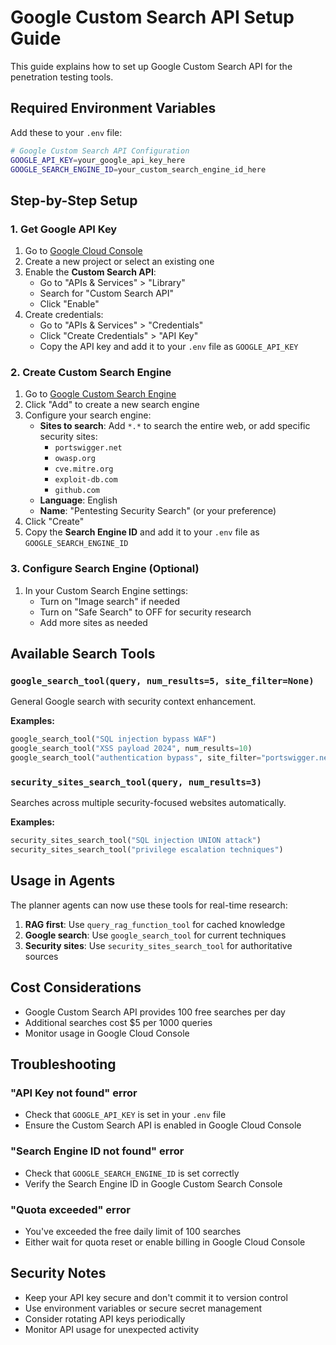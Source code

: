 # Google Custom Search API Setup Guide

This guide explains how to set up Google Custom Search API for the penetration testing tools.

## Required Environment Variables

Add these to your `.env` file:

```bash
# Google Custom Search API Configuration
GOOGLE_API_KEY=your_google_api_key_here
GOOGLE_SEARCH_ENGINE_ID=your_custom_search_engine_id_here
```

## Step-by-Step Setup

### 1. Get Google API Key

1. Go to [Google Cloud Console](https://console.cloud.google.com/)
2. Create a new project or select an existing one
3. Enable the **Custom Search API**:
   - Go to "APIs & Services" > "Library"
   - Search for "Custom Search API"
   - Click "Enable"
4. Create credentials:
   - Go to "APIs & Services" > "Credentials"
   - Click "Create Credentials" > "API Key"
   - Copy the API key and add it to your `.env` file as `GOOGLE_API_KEY`

### 2. Create Custom Search Engine

1. Go to [Google Custom Search Engine](https://cse.google.com/)
2. Click "Add" to create a new search engine
3. Configure your search engine:
   - **Sites to search**: Add `*.*` to search the entire web, or add specific security sites:
     - `portswigger.net`
     - `owasp.org`
     - `cve.mitre.org`
     - `exploit-db.com`
     - `github.com`
   - **Language**: English
   - **Name**: "Pentesting Security Search" (or your preference)
4. Click "Create"
5. Copy the **Search Engine ID** and add it to your `.env` file as `GOOGLE_SEARCH_ENGINE_ID`

### 3. Configure Search Engine (Optional)

1. In your Custom Search Engine settings:
   - Turn on "Image search" if needed
   - Turn on "Safe Search" to OFF for security research
   - Add more sites as needed

## Available Search Tools

### `google_search_tool(query, num_results=5, site_filter=None)`

General Google search with security context enhancement.

**Examples:**
```python
google_search_tool("SQL injection bypass WAF")
google_search_tool("XSS payload 2024", num_results=10)
google_search_tool("authentication bypass", site_filter="portswigger.net")
```

### `security_sites_search_tool(query, num_results=3)`

Searches across multiple security-focused websites automatically.

**Examples:**
```python
security_sites_search_tool("SQL injection UNION attack")
security_sites_search_tool("privilege escalation techniques")
```

## Usage in Agents

The planner agents can now use these tools for real-time research:

1. **RAG first**: Use `query_rag_function_tool` for cached knowledge
2. **Google search**: Use `google_search_tool` for current techniques
3. **Security sites**: Use `security_sites_search_tool` for authoritative sources

## Cost Considerations

- Google Custom Search API provides 100 free searches per day
- Additional searches cost $5 per 1000 queries
- Monitor usage in Google Cloud Console

## Troubleshooting

### "API Key not found" error
- Check that `GOOGLE_API_KEY` is set in your `.env` file
- Ensure the Custom Search API is enabled in Google Cloud Console

### "Search Engine ID not found" error
- Check that `GOOGLE_SEARCH_ENGINE_ID` is set correctly
- Verify the Search Engine ID in Google Custom Search Console

### "Quota exceeded" error
- You've exceeded the free daily limit of 100 searches
- Either wait for quota reset or enable billing in Google Cloud Console

## Security Notes

- Keep your API key secure and don't commit it to version control
- Use environment variables or secure secret management
- Consider rotating API keys periodically
- Monitor API usage for unexpected activity 